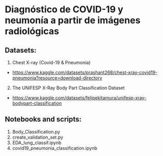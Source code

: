 # Diagnóstico de COVID-19 y neumonía a partir de imágenes radiológicas

## Datasets: 
1. Chest X-ray (Covid-19 & Pneumonia)
- https://www.kaggle.com/datasets/prashant268/chest-xray-covid19-pneumonia?resource=download-directory

2. The UNIFESP X-Ray Body Part Classification Dataset
- https://www.kaggle.com/datasets/felipekitamura/unifesp-xray-bodypart-classification

## Notebooks and scripts: 
1. Body_Classification.py
2. create_validation_set.py
3. EDA_lung_classif.ipynb
4. covid19_pneumonia_classification.ipynb
